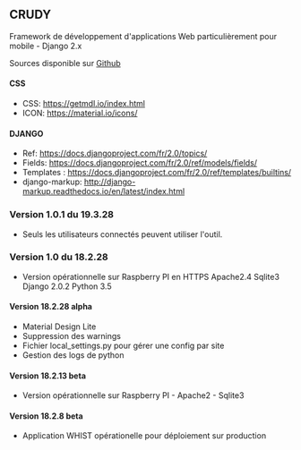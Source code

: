 ## CRUDY

Framework de développement d'applications Web 
    particulièrement pour mobile - Django 2.x

Sources disponible sur [Github](https://github.com/pbillerot/crudy)

#### CSS
- CSS: <https://getmdl.io/index.html>
- ICON: <https://material.io/icons/>

#### DJANGO 
- Ref: <https://docs.djangoproject.com/fr/2.0/topics/>
- Fields: <https://docs.djangoproject.com/fr/2.0/ref/models/fields/>
- Templates : <https://docs.djangoproject.com/fr/2.0/ref/templates/builtins/>
- django-markup: <http://django-markup.readthedocs.io/en/latest/index.html> 

### Version 1.0.1 du 19.3.28
- Seuls les utilisateurs connectés peuvent utiliser l'outil.

### Version 1.0 du 18.2.28
- Version opérationnelle sur Raspberry PI en HTTPS Apache2.4 Sqlite3 Django 2.0.2 Python 3.5

#### Version 18.2.28 alpha
- Material Design Lite
- Suppression des warnings
- Fichier local_settings.py pour gérer une config par site
- Gestion des logs de python

#### Version 18.2.13 beta
- Version opérationnelle sur Raspberry PI - Apache2 - Sqlite3

#### Version 18.2.8 beta
- Application WHIST opérationelle pour déploiement sur production